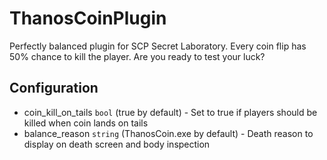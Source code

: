 # ThanosCoinPlugin
 Perfectly balanced plugin for SCP Secret Laboratory. Every coin flip has 50% chance to kill the player. Are you ready to test your luck?
 
## Configuration
 - coin_kill_on_tails `bool` (true by default) - Set to true if players should be killed when coin lands on tails
 - balance_reason `string` (ThanosCoin.exe by default) - Death reason to display on death screen and body inspection
